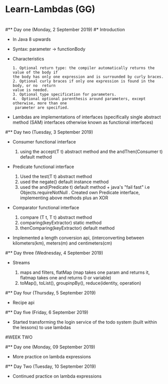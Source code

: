 # Learn-Lambdas (GG)
# 
# 
# 
#** Day one (Monday, 2 September 2019)
#* Introduction
-	In Java 8 upwards
-	Syntax: parameter -> functionBody
-	Characteristics

		1. Optional return type: the compiler automatically returns the value of the body if 
		the body has only one expression and is surrounded by curly braces.
		2. Optional curly braces if only one expression is found in the body, or no  return 
		value is needed.
		3. Optional type specification for parameters.
		4.  Optional optional parenthesis around parameters, except otherwise, more than one
		 parameter are specified.
	
-	Lambdas are implementations of interfaces (specifically single abstract method (SAM) interfaces otherwise known as functional interfaces)


#** Day two (Tuesday, 3 September 2019)

-	Consumer functional interface

	1.	using the accept(T t) abstract method and the andThen(Consumer<T> t) default method
-	Predicate functional interface

	1.	Used the test(T t) abstract method
	2. used the negate() default instance method
	3. used the and(Predicate<T> t) default method + java's "fail fast" i.e Objects.requireNotNull
	. Created own Predicate interface, implementing above methods plus an XOR
-	Comparator functional interface

	1.	compare (T t, T t) abstract method
	2.	comparing(keyExtractor) static method
	3. thenComparing(keyExtractor) default method
-	Implemented a length conversion api, (interconverting between kilometers(km), meters(m) and centimeters(cm)

#** Day three (Wednesday, 4 September 2019)

-	Streams
	
	1. maps and filters, flatMap (map takes one param and returns it, flatmap takes one and returns 0 or 	variable)
	2. toMap(), toList(), groupinpBy(), reduce(identity, operation)


#** Day four (Thursday, 5 September 2019)

-	Recipe api


#** Day five (Friday, 6 September 2019)

-	Started transforming the login service of the todo system (built within the lessons) to use lambdas






#WEEK TWO

#** Day one (Monday, 09 September 2019)

- More practice on lambda expressions

#** Day Two (Tuesday, 10 September 2019)

- Continued practice on lambda expressions